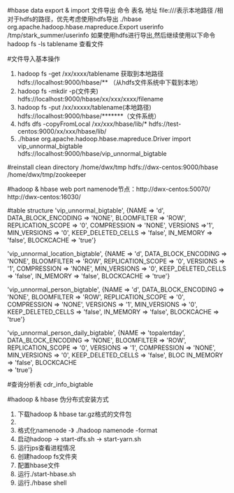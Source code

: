 #hbase data export & import
文件导出 命令 表名 地址
file:///表示本地路径
/相对于hdfs的路径，优先考虑使用hdfs导出
./hbase org.apache.hadoop.hbase.mapreduce.Export userinfo /tmp/stark_summer/userinfo
如果使用hdfs进行导出,然后继续使用以下命令
hadoop fs -ls tablename  查看文件

#文件导入基本操作
1. hadoop fs -get  /xx/xxxx/tablename 获取到本地路径 hdfs://localhost:9000/hbase/** （从hdfs文件系统中下载到本地）
2. hadoop fs -mkdir -p(文件夹) hdfs://localhost:9000/hbase/xx/xxx/xxxx/filename
3. hadoop fs -put /xx/xxxxx/tablename(本地路径) hdfs://localhost:9000/hbase/*******（文件系统）
4. hdfs dfs -copyFromLocal /xx/xxx/hbase/lib/* hdfs://test-centos:9000/xx/xxx/hbase/lib/
5. ./hbase org.apache.hadoop.hbase.mapreduce.Driver import vip_unnormal_bigtable hdfs://localhost:9000/hbase/vip_unnormal_bigtable

#reinstall clean directory
/home/dwx/tmp
hdfs://dwx-centos:9000/hbase
/home/dwx/tmp/zookeeper



#hadoop & hbase web port
namenode节点：http://dwx-centos:50070/
http://dwx-centos:16030/

#table structure
 'vip_unnormal_bigtable', {NAME => 'd', DATA_BLOCK_ENCODING => 'NONE', BLOOMFILTER => 'ROW', REPLICATION_SCOPE => '0', COMPRESSION => 'NONE', VERSIONS =>'1', MIN_VERSIONS => '0', KEEP_DELETED_CELLS => 'false', IN_MEMORY => 'false', BLOCKCACHE => 'true'}

 'vip_unnormal_location_bigtable', {NAME => 'd', DATA_BLOCK_ENCODING => 'NONE', BLOOMFILTER => 'ROW', REPLICATION_SCOPE => '0', VERSIONS => '1', COMPRESSION => 'NONE', MIN_VERSIONS => '0', KEEP_DELETED_CELLS => 'false', IN_MEMORY => 'false', BLOCKCACHE => 'true'}

 'vip_unnormal_person_bigtable', {NAME => 'd', DATA_BLOCK_ENCODING => 'NONE', BLOOMFILTER => 'ROW', REPLICATION_SCOPE => '0', COMPRESSION => 'NONE', VERSIONS => '1', MIN_VERSIONS => '0', KEEP_DELETED_CELLS => 'false', IN_MEMORY => 'false', BLOCKCACHE => 'true'}

 'vip_unnormal_person_daily_bigtable', {NAME => 'topalertday', DATA_BLOCK_ENCODING => 'NONE', BLOOMFILTER => 'ROW', REPLICATION_SCOPE => '0', VERSIONS => '1', COMPRESSION => 'NONE', MIN_VERSIONS => '0',  KEEP_DELETED_CELLS => 'false', BLOC                         IN_MEMORY => 'false', BLOCKCACHE                             
 => 'true'}

#查询分析表
cdr_info_bigtable


#hadoop & hbase 伪分布式安装方式
1. 下载hadoop & hbase tar.gz格式的文件包
2.
3. 格式化namenode -》  ./hadoop namenode -format
4. 启动hadoop ->   start-dfs.sh  -> start-yarn.sh
5. 运行jps查看进程情况
6. 创建hadoop fs文件夹
7. 配置hbase文件
8. 运行./start-hbase.sh
9. 运行./hbase shell
